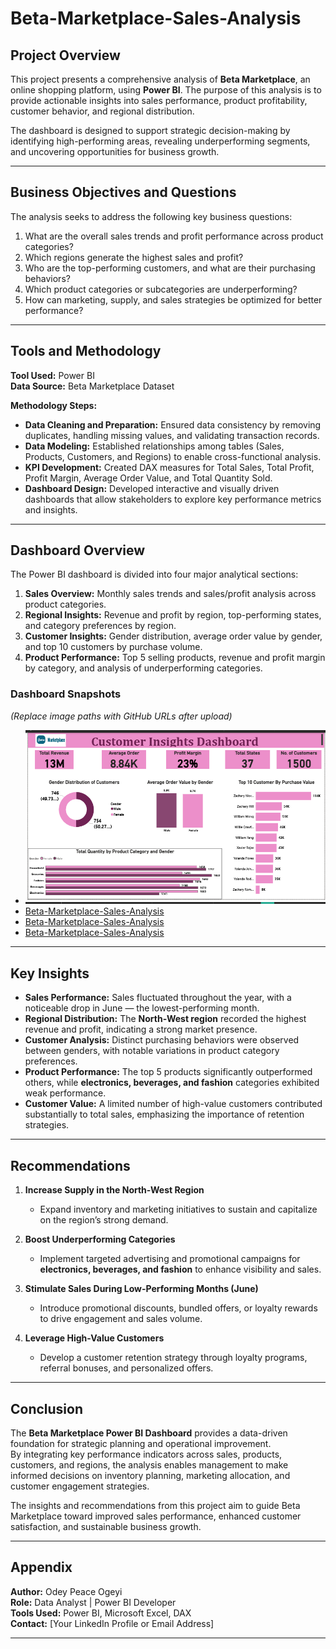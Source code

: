 # Beta-Marketplace-Sales-Analysis


##  Project Overview  
This project presents a comprehensive analysis of **Beta Marketplace**, an online shopping platform, using **Power BI**. The purpose of this analysis is to provide actionable insights into sales performance, product profitability, customer behavior, and regional distribution.  

The dashboard is designed to support strategic decision-making by identifying high-performing areas, revealing underperforming segments, and uncovering opportunities for business growth.  

---

##  Business Objectives and Questions  
The analysis seeks to address the following key business questions:  

1. What are the overall sales trends and profit performance across product categories?  
2. Which regions generate the highest sales and profit?  
3. Who are the top-performing customers, and what are their purchasing behaviors?  
4. Which product categories or subcategories are underperforming?  
5. How can marketing, supply, and sales strategies be optimized for better performance?  

---

##  Tools and Methodology  

**Tool Used:** Power BI  
**Data Source:** Beta Marketplace Dataset  

**Methodology Steps:**  
- **Data Cleaning and Preparation:** Ensured data consistency by removing duplicates, handling missing values, and validating transaction records.  
- **Data Modeling:** Established relationships among tables (Sales, Products, Customers, and Regions) to enable cross-functional analysis.  
- **KPI Development:** Created DAX measures for Total Sales, Total Profit, Profit Margin, Average Order Value, and Total Quantity Sold.  
- **Dashboard Design:** Developed interactive and visually driven dashboards that allow stakeholders to explore key performance metrics and insights.  

---

##  Dashboard Overview  

The Power BI dashboard is divided into four major analytical sections:  

1. **Sales Overview:** Monthly sales trends and sales/profit analysis across product categories.  
2. **Regional Insights:** Revenue and profit by region, top-performing states, and category preferences by region.  
3. **Customer Insights:** Gender distribution, average order value by gender, and top 10 customers by purchase volume.  
4. **Product Performance:** Top 5 selling products, revenue and profit margin by category, and analysis of underperforming categories.  

### Dashboard Snapshots  
*(Replace image paths with GitHub URLs after upload)*  

- ![Beta-Marketplace-Sales-Analysis](Customer_Insights.png)
- [Beta-Marketplace-Sales-Analysis](Product_Performance.png)
- [Beta-Marketplace-Sales-Analysis](Financial_Overview.png)
- [Beta-Marketplace-Sales-Analysis](Regional_Analysis.png)

---

##  Key Insights  

- **Sales Performance:** Sales fluctuated throughout the year, with a noticeable drop in June — the lowest-performing month.  
- **Regional Distribution:** The **North-West region** recorded the highest revenue and profit, indicating a strong market presence.  
- **Customer Analysis:** Distinct purchasing behaviors were observed between genders, with notable variations in product category preferences.  
- **Product Performance:** The top 5 products significantly outperformed others, while **electronics, beverages, and fashion** categories exhibited weak performance.  
- **Customer Value:** A limited number of high-value customers contributed substantially to total sales, emphasizing the importance of retention strategies.  

---

##  Recommendations  

1. **Increase Supply in the North-West Region**  
   - Expand inventory and marketing initiatives to sustain and capitalize on the region’s strong demand.  

2. **Boost Underperforming Categories**  
   - Implement targeted advertising and promotional campaigns for **electronics, beverages, and fashion** to enhance visibility and sales.  

3. **Stimulate Sales During Low-Performing Months (June)**  
   - Introduce promotional discounts, bundled offers, or loyalty rewards to drive engagement and sales volume.  

4. **Leverage High-Value Customers**  
   - Develop a customer retention strategy through loyalty programs, referral bonuses, and personalized offers.  

---

##  Conclusion  

The **Beta Marketplace Power BI Dashboard** provides a data-driven foundation for strategic planning and operational improvement.  
By integrating key performance indicators across sales, products, customers, and regions, the analysis enables management to make informed decisions on inventory planning, marketing allocation, and customer engagement strategies.  

The insights and recommendations from this project aim to guide Beta Marketplace toward improved sales performance, enhanced customer satisfaction, and sustainable business growth.  

---

## Appendix  
**Author:** Odey Peace Ogeyi  
**Role:** Data Analyst | Power BI Developer  
**Tools Used:** Power BI, Microsoft Excel, DAX  
**Contact:** [Your LinkedIn Profile or Email Address]  

---

